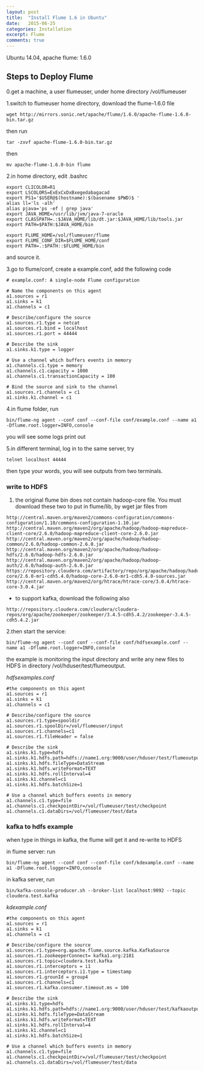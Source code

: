 ```yaml
---
layout: post
title:  "Install Flume 1.6 in Ubuntu"
date:   2015-06-25
categories: Installation
excerpt: Flume
comments: true
---
```


Ubuntu 14.04, apache flume: 1.6.0

## Steps to Deploy Flume

0.get a machine, a user flumeuser, under home directory /vol/flumeuser

1.switch to flumeuser home directory, download the flume-1.6.0 file 

~~~ shell
wget http://mirrors.sonic.net/apache/flume/1.6.0/apache-flume-1.6.0-bin.tar.gz
~~~

then run 

~~~ shell
tar -zxvf apache-flume-1.6.0-bin.tar.gz
~~~
then 

~~~ shell
mv apache-flume-1.6.0-bin flume
~~~

2.in home directory, edit .bashrc

~~~ shell
export CLICOLOR=R1
export LSCOLORS=ExExCxDxBxegedabagacad
export PS1='$USER@$(hostname):$(basename $PWD)$ '
alias ll='ls -alh'
alias pjava='ps -ef | grep java'
export JAVA_HOME=/usr/lib/jvm/java-7-oracle
export CLASSPATH=.:$JAVA_HOME/lib/dt.jar:$JAVA_HOME/lib/tools.jar
export PATH=$PATH:$JAVA_HOME/bin

export FLUME_HOME=/vol/flumeuser/flume
export FLUME_CONF_DIR=$FLUME_HOME/conf
export PATH=.:$PATH::$FLUME_HOME/bin
~~~

and source it.

3.go to flume/conf, create a example.conf, add the following code 

~~~ shell
# example.conf: A single-node Flume configuration

# Name the components on this agent
a1.sources = r1
a1.sinks = k1
a1.channels = c1

# Describe/configure the source
a1.sources.r1.type = netcat
a1.sources.r1.bind = localhost
a1.sources.r1.port = 44444

# Describe the sink
a1.sinks.k1.type = logger

# Use a channel which buffers events in memory
a1.channels.c1.type = memory
a1.channels.c1.capacity = 1000
a1.channels.c1.transactionCapacity = 100

# Bind the source and sink to the channel
a1.sources.r1.channels = c1
a1.sinks.k1.channel = c1
~~~

4.in flume folder, run 

~~~ shell
bin/flume-ng agent --conf conf --conf-file conf/example.conf --name a1 -Dflume.root.logger=INFO,console
~~~

you will see some logs print out

5.in different terminal, log in to the same server, try

~~~ shell
telnet localhost 44444
~~~

then type your words, you will see outputs from two terminals.

### write to HDFS

1. the original flume bin does not contain hadoop-core file. You must download these two to put in flume/lib, by wget
 jar files from 

~~~ shell
http://central.maven.org/maven2/commons-configuration/commons-configuration/1.10/commons-configuration-1.10.jar
http://central.maven.org/maven2/org/apache/hadoop/hadoop-mapreduce-client-core/2.6.0/hadoop-mapreduce-client-core-2.6.0.jar
http://central.maven.org/maven2/org/apache/hadoop/hadoop-common/2.6.0/hadoop-common-2.6.0.jar
http://central.maven.org/maven2/org/apache/hadoop/hadoop-hdfs/2.6.0/hadoop-hdfs-2.6.0.jar
http://central.maven.org/maven2/org/apache/hadoop/hadoop-auth/2.6.0/hadoop-auth-2.6.0.jar
https://repository.cloudera.com/artifactory/repo/org/apache/hadoop/hadoop-core/2.6.0-mr1-cdh5.4.0/hadoop-core-2.6.0-mr1-cdh5.4.0-sources.jar
http://central.maven.org/maven2/org/htrace/htrace-core/3.0.4/htrace-core-3.0.4.jar
~~~

* to support kafka, download the following also

~~~ shell
http://repository.cloudera.com/cloudera/cloudera-repos/org/apache/zookeeper/zookeeper/3.4.5-cdh5.4.2/zookeeper-3.4.5-cdh5.4.2.jar
~~~

2.then start the service: 

~~~ shell
bin/flume-ng agent --conf conf --conf-file conf/hdfsexample.conf --name a1 -Dflume.root.logger=INFO,console  
~~~

the example is monitoring the input directory and write any new files to HDFS in directory /vol/hduser/test/flumeoutput.

*hdfsexamples.conf*

~~~ shell
#the components on this agent
a1.sources = r1
a1.sinks = k1
a1.channels = c1

# Describe/configure the source
a1.sources.r1.type=spooldir
a1.sources.r1.spoolDir=/vol/flumeuser/input
a1.sources.r1.channels=c1
a1.sources.r1.fileHeader = false

# Describe the sink
a1.sinks.k1.type=hdfs
a1.sinks.k1.hdfs.path=hdfs://name1.org:9000/user/hduser/test/flumeoutput
a1.sinks.k1.hdfs.fileType=DataStream
a1.sinks.k1.hdfs.writeFormat=TEXT
a1.sinks.k1.hdfs.rollInterval=4
a1.sinks.k1.channel=c1
a1.sinks.k1.hdfs.batchSize=1

# Use a channel which buffers events in memory
a1.channels.c1.type=file
a1.channels.c1.checkpointDir=/vol/flumeuser/test/checkpoint
a1.channels.c1.dataDirs=/vol/flumeuser/test/data
~~~

### kafka to hdfs example

when type in things in kafka, the flume will get it and re-write to HDFS

in flume server: run

~~~ shell
bin/flume-ng agent --conf conf --conf-file conf/kdexample.conf --name a1 -Dflume.root.logger=INFO,console
~~~

in kafka server, run

~~~ shell
bin/kafka-console-producer.sh --broker-list localhost:9092 --topic cloudera.test.kafka
~~~

*kdexample.conf*

~~~ shell
#the components on this agent
a1.sources = r1
a1.sinks = k1
a1.channels = c1

# Describe/configure the source
a1.sources.r1.type=org.apache.flume.source.kafka.KafkaSource
a1.sources.r1.zookeeperConnect= kafka1.org:2181
a1.sources.r1.topic=cloudera.test.kafka
a1.sources.r1.interceptors = i1
a1.sources.r1.interceptors.i1.type = timestamp
a1.sources.r1.grounId = group4
a1.sources.r1.channels=c1
a1.sources.r1.kafka.consumer.timeout.ms = 100

# Describe the sink
a1.sinks.k1.type=hdfs
a1.sinks.k1.hdfs.path=hdfs://name1.org:9000/user/hduser/test/kafkaoutput
a1.sinks.k1.hdfs.fileType=DataStream
a1.sinks.k1.hdfs.writeFormat=TEXT
a1.sinks.k1.hdfs.rollInterval=4
a1.sinks.k1.channel=c1
a1.sinks.k1.hdfs.batchSize=1

# Use a channel which buffers events in memory
a1.channels.c1.type=file
a1.channels.c1.checkpointDir=/vol/flumeuser/test/checkpoint
a1.channels.c1.dataDirs=/vol/flumeuser/test/data
~~~
